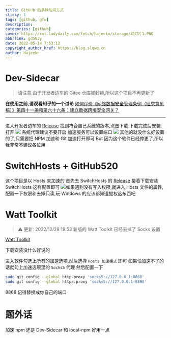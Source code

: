 ```yaml
---
title: GitHub 的多种访问方式
sticky: 1
tags: [github, gfw]
description:
categories: [github]
cover: https://rmt.ladydaily.com/fetch/hajeekn/storage/幻灯片1.PNG
abbrlink: gd503y
date: 2022-05-14 7:53:12
copyright_author_href: https://blog.slqwq.cn
author: Hajeekn
---
```


# Dev-Sidecar

> 请注意,由于开发者边车的 Gitee 仓库被封锁,所以这个项目不再更新了

**在使用之前,请观看知乎的一个讨论**
[如何评价《网络数据安全管理条例（征求意见稿）》第四十一条和第六十六条：建立数据跨境安全网关？](https://www.zhihu.com/question/498939985)

---

进入开发者边车的 [Release](https://github.com/docmirror/dev-sidecar/releases/latest)
找到符合自己系统的版本,点击下载
下载完成后安装,打开
![](https://rmt.ladydaily.com/fetch/hajeekn/storage/202205140803394.png#crop=0&crop=0&crop=1&crop=1&id=GAQgy&originHeight=923&originWidth=1107&originalType=binary&ratio=1&rotation=0&showTitle=false&status=done&style=none&title=)
系统代理建议不要开启
加速服务可以设置端口
![](https://rmt.ladydaily.com/fetch/hajeekn/storage/202205140804781.png#crop=0&crop=0&crop=1&crop=1&id=dgAHc&originHeight=838&originWidth=856&originalType=binary&ratio=1&rotation=0&showTitle=false&status=done&style=none&title=)
其他的就没什么好设置的了,只需要把 NPM 加速和 Git 加速打开即可
But 因为这个软件已经停更了,所以我非常不建议各位用

# SwitchHosts + GitHub520

这个项目是以 Hosts 来加速的
首先去 SwitchHosts 的 [Release](https://github.com/oldj/SwitchHosts/releases/latest)
接着下载安装
SwitchHosts 这样配置即可
![](https://rmt.ladydaily.com/fetch/hajeekn/storage/202205140823.png?w=1280#crop=0&crop=0&crop=1&crop=1&id=QxTW3&originHeight=600&originWidth=1000&originalType=binary&ratio=1&rotation=0&showTitle=false&status=done&style=none&title=)如果遇到没有写入权限,就进入 Hosts 文件的属性,配置一下权限和去掉只读,玩 Windows 的应该都知道提权这东西吧

# Watt Toolkit

> ⚠ 更新: 2022/12/28 19:53 新版的 Watt Toolkit 已经去掉了 Socks 设置

[Watt Toolkit](https://steampp.net/)

下载安装没什么好说的

进入软件勾选上所有的加速选项,然后选择 `Hosts 加速模式` 即可
如果怕加速不了的话就勾上加速选项里的 `Socks5` 代理
然后配置一下

```bash
sudo git config --global http.proxy 'socks5://127.0.0.1:8868'
sudo git config --global https.proxy 'socks5://127.0.0.1:8868'
```

8868 记得替换成你自己的端口

# 题外话

加速 npm 还是 Dev-Sidecar 和 local-npm 好用一点
